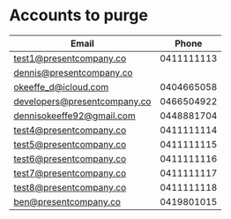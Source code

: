 # Accounts to purge

| Email                             | Phone         |
| ---                               | ---           |
| test1@presentcompany.co           | 0411111113    |
| dennis@presentcompany.co          |               |
| okeeffe_d@icloud.com              | 0404665058    |
| developers@presentcompany.co      | 0466504922    |
| dennisokeeffe92@gmail.com         | 0448881704    |
| test4@presentcompany.co           | 0411111114    |
| test5@presentcompany.co           | 0411111115    |
| test6@presentcompany.co           | 0411111116    |
| test7@presentcompany.co           | 0411111117    |
| test8@presentcompany.co           | 0411111118    |
| ben@presentcompany.co             | 0419801015    | 